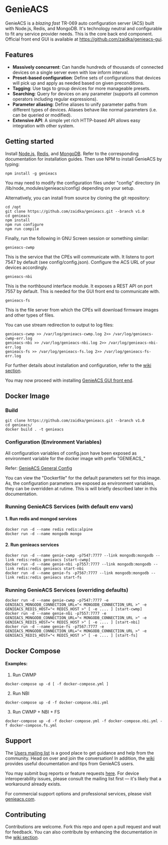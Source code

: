 # GenieACS

GenieACS is a *blazing fast* TR-069 auto configuration server (ACS) built with Node.js, Redis, and MongoDB. It's technology neutral and configurable to fit any service provider needs. This is the core back end component. Official front end GUI is available at https://github.com/zaidka/genieacs-gui.

## Features

* **Massively concurrent**: Can handle hundreds of thousands of connected devices on a single server even with low inform interval.
* **Preset-based configuration**: Define sets of configurations that devices will pick up and apply as needed based on given preconditions.
* **Tagging**: Use tags to group devices for more manageable presets.
* **Searching**: Query for devices on any parameter (supports all common operators including regular expressions).
* **Parameter aliasing**: Define aliases to unify parameter paths from different types of devices. Aliases behave like normal parameters (i.e. can be queried or modified).
* **Extensive API**: A simple yet rich HTTP-based API allows easy integration with other system.

## Getting started

Install [Node.js](http://nodejs.org/), [Redis](http://redis.io/), and [MongoDB](http://www.mongodb.org/). Refer to the corresponding documentation for installation guides. Then use NPM to install GenieACS by typing:

    npm install -g genieacs

You may need to modify the configuration files under "config" directory (in /lib/node_modules/genieacs/config) depending on your setup.

Alternatively, you can install from source by cloning the git repository:

    cd /opt
    git clone https://github.com/zaidka/genieacs.git --branch v1.0
    cd genieacs
    npm install
    npm run configure
    npm run compile

Finally, run the following in GNU Screen session or something similar:

    genieacs-cwmp

This is the service that the CPEs will communicate with. It listens to port 7547 by default (see config/config.json). Configure the ACS URL of your devices accordingly.

    genieacs-nbi

This is the northbound interface module. It exposes a REST API on port 7557 by default. This is needed for the GUI front end to communicate with.

    genieacs-fs

This is the file server from which the CPEs will download firmware images and other types of files.

You can use stream redirection to output to log files:

    genieacs-cwmp >> /var/log/genieacs-cwmp.log 2>> /var/log/genieacs-cwmp-err.log
    genieacs-nbi >> /var/log/genieacs-nbi.log 2>> /var/log/genieacs-nbi-err.log
    genieacs-fs >> /var/log/genieacs-fs.log 2>> /var/log/genieacs-fs-err.log

For further details about installation and configuration, refer to the [wiki section](https://github.com/zaidka/genieacs/wiki).

You may now proceed with installing [GenieACS GUI front end](https://github.com/zaidka/genieacs-gui).

## Docker Image
### Build
```
git clone https://github.com/zaidka/genieacs.git --branch v1.0
cd genieacs/
docker build . -t genieacs
```

### Configuration (Environment Variables)
All configuration variables of config.json have been exposed as environment variable for the docker image with prefix "GENIEACS_"

Refer: [GenieACS General Config](https://github.com/zaidka/genieacs/wiki/GenieACS-General-Config)

You can view the "Dockerfile" for the default parameters set for this image. As, the configuration parameters are exposed as environment variables, they can be overridden at rutime. This is will briefly described later in this documentation.

### Running GenieACS Services (with default env vars)
#### 1. Run redis and mongod services
```
docker run -d --name redis redis:alpine
docker run -d --name mongodb mongo
```

#### 2. Run genieacs services
```
docker run -d --name genie-cwmp -p7547:7777 --link mongodb:mongodb --link redis:redis genieacs [start-cwmp]
docker run -d --name genie-nbi -p7557:7777 --link mongodb:mongodb --link redis:redis genieacs start-nbi
docker run -d --name genie-fs -p7567:7777 --link mongodb:mongodb --link redis:redis genieacs start-fs
```

### Running GenieACS Services (overriding defaults)
```
docker run -d --name genie-cwmp -p7547:7777 -e GENIEACS_MONGODB_CONNECTION_URL="< MONGODB_CONNECTION_URL >" -e GENIEACS_REDIS_HOST="< REDIS_HOST >" [ -e .... ] [start-cwmp]
docker run -d --name genie-nbi -p7557:7777 -e GENIEACS_MONGODB_CONNECTION_URL="< MONGODB_CONNECTION_URL >" -e GENIEACS_REDIS_HOST="< REDIS_HOST >" [ -e .... ] [start-nbi]
docker run -d --name genie-fs -p7567:7777 -e GENIEACS_MONGODB_CONNECTION_URL="< MONGODB_CONNECTION_URL >" -e GENIEACS_REDIS_HOST="< REDIS_HOST >" [ -e .... ] [start-fs]
```

## Docker Compose
#### Examples:
1. Run CWMP
```
docker-compose up -d [ -f docker-compose.yml ]
```
2. Run NBI
```
docker-compose up -d -f docker-compose.nbi.yml
```
3. Run CWMP + NBI + FS
```
docker-compose up -d -f docker-compose.yml -f docker-compose.nbi.yml -f docker-compose.fs.yml
```


## Support

The [Users mailing list](http://lists.genieacs.com) is a good place to get guidance and help from the community. Head on over and join the conversation! In addition, the [wiki](https://github.com/zaidka/genieacs/wiki) provides useful documentation and tips from GenieACS users.

You may submit bug reports or feature requests [here](https://github.com/zaidka/genieacs/issues). For device interoperability issues, please consult the mailing list first — it's likely that a workaround already exists.

For commercial support options and professional services, please visit [genieacs.com](https://genieacs.com).

## Contributing

Contributions are welcome. Fork this repo and open a pull request and wait for feedback. You can also contribute by enhancing the documentation in the [wiki section](https://github.com/zaidka/genieacs/wiki).
